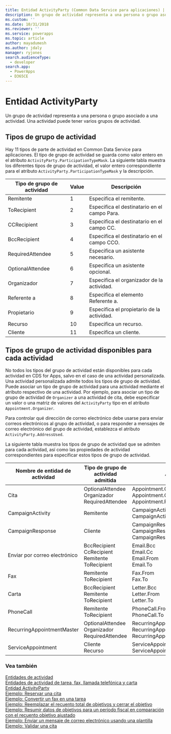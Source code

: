 ```yaml
---
title: Entidad ActivityParty (Common Data Service para aplicaciones) | Microsoft Docs
description: Un grupo de actividad representa a una persona o grupo asociado a una actividad. Una actividad puede tener varios grupos de actividad.
ms.custom: ''
ms.date: 10/31/2018
ms.reviewer: ''
ms.service: powerapps
ms.topic: article
author: mayadumesh
ms.author: jdaly
manager: ryjones
search.audienceType:
  - developer
search.app:
  - PowerApps
  - D365CE
---
```

# <a name="activityparty-entity"></a>Entidad ActivityParty

Un grupo de actividad representa a una persona o grupo asociado a una actividad. Una actividad puede tener varios grupos de actividad.  
  
<a name="ActivityPartyTypes"></a>   

## <a name="activity-party-types"></a>Tipos de grupo de actividad  

 Hay 11 tipos de parte de actividad en Common Data Service para aplicaciones. El tipo de grupo de actividad se guarda como valor entero en el atributo `ActivityParty.ParticipationTypeMask`. La siguiente tabla muestra los diferentes tipos de grupo de actividad, el valor entero correspondiente para el atributo `ActivityParty.ParticipationTypeMask` y la descripción.  
  
|Tipo de grupo de actividad|Value|Descripción|  
|-------------------------|-----------|-----------------|  
|Remitente|1|Especifica el remitente.|  
|ToRecipient|2|Especifica el destinatario en el campo Para.|  
|CCRecipient|3|Especifica el destinatario en el campo CC.|  
|BccRecipient|4|Especifica el destinatario en el campo CCO.|  
|RequiredAttendee|5|Especifica un asistente necesario.|  
|OptionalAttendee|6|Especifica un asistente opcional.|  
|Organizador|7|Especifica el organizador de la actividad.|  
|Referente a|8|Especifica el elemento Referente a.|  
|Propietario|9|Especifica el propietario de la actividad.|  
|Recurso|10|Especifica un recurso.|  
|Cliente|11|Especifica un cliente.|  
  
<a name="SupportedActivityPartyTypes"></a>   
## <a name="activity-party-types-available-for-each-activity"></a>Tipos de grupo de actividad disponibles para cada actividad  
 No todos los tipos del grupo de actividad están disponibles para cada actividad en CDS for Apps, salvo en el caso de una actividad personalizada. Una actividad personalizada admite todos los tipos de grupo de actividad. Puede asociar un tipo de grupo de actividad para una actividad mediante el atributo respectivo de una actividad. Por ejemplo, para asociar un tipo de grupo de actividad de `Organizer` a una actividad de cita, debe especificar un valor o una matriz de valores del `ActivityParty` tipo en el atributo `Appointment.Organizer`.  
  
 Para controlar qué dirección de correo electrónico debe usarse para enviar correos electrónicos al grupo de actividad, o para responder a mensajes de correo electrónico del grupo de actividad, establezca el atributo `ActivityParty.AddressUsed`.  
  
 La siguiente tabla muestra los tipos de grupo de actividad que se admiten para cada actividad, así como las propiedades de actividad correspondientes para especificar estos tipos de grupo de actividad.  
  
|Nombre de entidad de actividad|Tipo de grupo de actividad admitida|Atributo de actividad|  
|--------------------------|-----------------------------------|------------------------|  
|Cita|OptionalAttendee<br />Organizador<br />RequiredAttendee|Appointment.OptionalAttendees<br />Appointment.Organizer<br />Appointment.RequiredAttendees|  
|CampaignActivity|Remitente|CampaignActivity.Partners<br />CampaignActivity.From|  
|CampaignResponse|Cliente|CampaignResponse.Customer<br />CampaignResponse.Partner<br />CampaignResponse.From|  
|Enviar por correo electrónico|BccRecipient<br />CcRecipient<br />Remitente<br />ToRecipient|Email.Bcc<br />Email.Cc<br />Email.From<br />Email.To|  
|Fax|Remitente<br />ToRecipient|Fax.From<br />Fax.To|  
|Carta|BccRecipient<br />Remitente<br />ToRecipient|Letter.Bcc<br />Letter.From<br />Letter.To|  
|PhoneCall|Remitente<br />ToRecipient|PhoneCall.From<br />PhoneCall.To|  
|RecurringAppointmentMaster|OptionalAttendee<br />Organizador<br />RequiredAttendee|RecurringAppointmentMaster.OptionalAttendees<br />RecurringAppointmentMaster.Organizer<br />RecurringAppointmentMaster.RequiredAttendees|  
|ServiceAppointment|Cliente<br />Recurso|ServiceAppointment.Customers<br />ServiceAppointment.Resources|  
  
### <a name="see-also"></a>Vea también  
 [Entidades de actividad](activity-entities.md)   
 [Entidades de actividad de tarea, fax, llamada telefónica y carta](task-fax-phone-call-letter-activity-entities.md)   
 [Entidad ActivityParty](reference/entities/activityparty.md)   
 [Ejemplo: Reservar una cita](/dynamics365/customer-engagement/developer/sample-book-appointment)<br>
 [Ejemplo: Convertir un fax en una tarea](/dynamics365/customer-engagement/developer/sample-convert-fax-task)   
 [Ejemplo: Reemplazar el recuento total de objetivos y cerrar el objetivo](/dynamics365/customer-engagement/developer/sample-override-goal-total-count-close-goal)   
 [Ejemplo: Resumir datos de objetivos para un período fiscal en comparación con el recuento objetivo ajustado](/dynamics365/customer-engagement/developer/sample-rollup-goal-data-fiscal-period-stretch-target-count)   
 [Ejemplo: Enviar un mensaje de correo electrónico usando una plantilla](/dynamics365/customer-engagement/developer/sample-send-email-template)   
 [Ejemplo: Validar una cita](/dynamics365/customer-engagement/developer/sample-validate-appointment)
